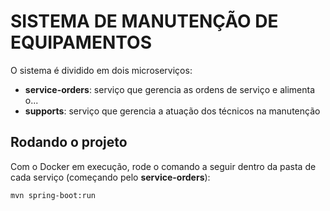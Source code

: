 # SISTEMA DE MANUTENÇÃO DE EQUIPAMENTOS

O sistema é dividido em dois microserviços:
* **service-orders**: serviço que gerencia as ordens de serviço e alimenta o...
* **supports**: serviço que gerencia a atuação dos técnicos na manutenção

## Rodando o projeto

Com o Docker em execução, rode o comando a seguir dentro da pasta de cada serviço (começando pelo **service-orders**):

```
mvn spring-boot:run
```
